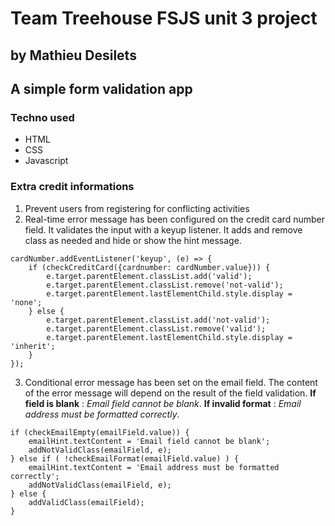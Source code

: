 # Team Treehouse FSJS unit 3 project
## by Mathieu Desilets

## A simple form validation app

### Techno used
- HTML
- CSS
- Javascript

### Extra credit informations

1. Prevent users from registering for conflicting activities
2. Real-time error message has been configured on the credit card number field. It validates the input with a keyup  listener. It adds and remove class as needed and hide or show the hint message.
```
cardNumber.addEventListener('keyup', (e) => {
    if (checkCreditCard({cardnumber: cardNumber.value})) {
        e.target.parentElement.classList.add('valid');
        e.target.parentElement.classList.remove('not-valid');
        e.target.parentElement.lastElementChild.style.display = 'none';
    } else {
        e.target.parentElement.classList.add('not-valid');
        e.target.parentElement.classList.remove('valid');
        e.target.parentElement.lastElementChild.style.display = 'inherit';
    }
}); 
```

3. Conditional error message has been set on the email field. The content of the error message will depend on the result of the field validation. **If field is blank** : *Email field cannot be blank*. **If invalid format** : *Email address must be formatted correctly*.
```
if (checkEmailEmpty(emailField.value)) {
    emailHint.textContent = 'Email field cannot be blank';
    addNotValidClass(emailField, e);
} else if ( !checkEmailFormat(emailField.value) ) {
    emailHint.textContent = 'Email address must be formatted correctly';
    addNotValidClass(emailField, e);
} else {
    addValidClass(emailField);
}
```